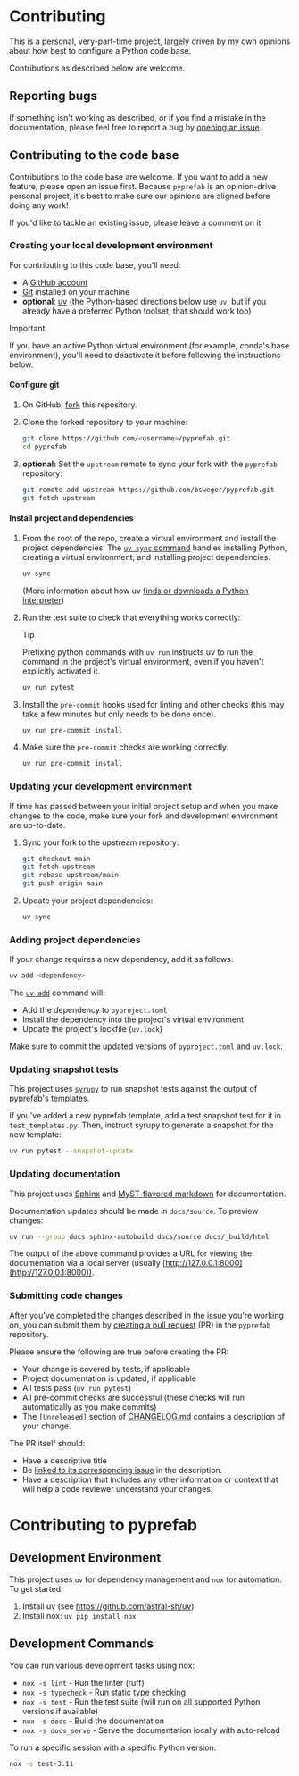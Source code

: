 # Contributing

This is a personal, very-part-time project, largely driven by my own opinions
about how best to configure a Python code base.

Contributions as described below are welcome.

## Reporting bugs

If something isn't working as described, or if you find a mistake in the
documentation, please feel free to report a bug by
[opening an issue](https://github.com/bsweger/pyprefab/issues).

## Contributing to the code base

Contributions to the code base are welcome. If you want to add a new feature,
please open an issue first. Because `pyprefab` is an opinion-drive personal
project, it's best to make sure our opinions are aligned before doing any work!

If you'd like to tackle an existing issue, please leave a comment on it.

### Creating your local development environment

For contributing to this code base, you'll need:

- A [GitHub account](https://github.com/)
- [Git](https://git-scm.com/) installed on your machine
- **optional**: [uv](https://docs.astral.sh/uv/getting-started/installation/)
(the Python-based directions below use `uv`, but if you
already have a preferred Python toolset, that should work too)

> [!IMPORTANT]
> If you have an active Python virtual environment (for example, conda's
> base environment), you'll need to deactivate it before following the
> instructions below.

#### Configure git

1. On GitHub, [fork](https://docs.github.com/en/pull-requests/collaborating-with-pull-requests/working-with-forks/fork-a-repo) this repository.

2. Clone the forked repository to your machine:

    ```sh
    git clone https://github.com/<username>/pyprefab.git
    cd pyprefab
    ```

3. **optional:** Set the `upstream` remote to sync your fork with the `pyprefab`
repository:

    ```sh
    git remote add upstream https://github.com/bsweger/pyprefab.git
    git fetch upstream
    ```

#### Install project and dependencies

1. From the root of the repo, create a virtual environment and install the
project dependencies. The
[`uv sync` command](https://docs.astral.sh/uv/reference/cli/#uv-sync) handles
installing Python, creating a virtual environment, and installing project
dependencies.

    ```sh
    uv sync
    ```

   (More information about how uv
    [finds or downloads a Python interpreter](https://docs.astral.sh/uv/reference/cli/#uv-python))

2. Run the test suite to check that everything works correctly:

    > [!TIP]
    > Prefixing python commands with `uv run` instructs uv to run the command
    > in the project's virtual environment, even if you haven't explicitly
    > activated it.

    ```sh
    uv run pytest
    ```

3. Install the `pre-commit` hooks used for linting and other checks (this may
take a few minutes but only needs to be done once).

    ```sh
    uv run pre-commit install
    ```

4. Make sure the `pre-commit` checks are working correctly:

    ```sh
    uv run pre-commit install
    ```

### Updating your development environment

If time has passed between your initial project setup and when you make changes
to the code, make sure your fork and development environment are up-to-date.

1. Sync your fork to the upstream repository:

    ```sh
    git checkout main
    git fetch upstream
    git rebase upstream/main
    git push origin main
    ```

2. Update your project dependencies:

    ```sh
    uv sync
    ```

### Adding project dependencies

If your change requires a new dependency, add it as follows:

```sh
uv add <dependency>
```

The [`uv add`](https://docs.astral.sh/uv/reference/cli/#uv-add) command will:

- Add the dependency to `pyproject.toml`
- Install the dependency into the project's virtual environment
- Update the project's lockfile (`uv.lock`)

Make sure to commit the updated versions of `pyproject.toml` and `uv.lock`.

### Updating snapshot tests

This project uses [`syrupy`](https://github.com/syrupy-project/syrupy) to run snapshot tests against the output of pyprefab's templates.

If you've added a new pyprefab template, add a test snapshot test for it in `test_templates.py`. Then, instruct syrupy to generate a snapshot for the new template:

```bash
uv run pytest --snapshot-update
```

### Updating documentation

This project uses [Sphinx](https://www.sphinx-doc.org/en/master/) and
[MyST-flavored markdown](https://myst-parser.readthedocs.io/en/latest/index.html)
for documentation.

Documentation updates should be made in `docs/source`. To preview
changes:

```bash
uv run --group docs sphinx-autobuild docs/source docs/_build/html
```

The output of the above command provides a URL for viewing the documentation via a local server (usually [http://127.0.0.1:8000](http://127.0.0.1:8000)).

### Submitting code changes

After you've completed the changes described in the issue you're working on,
you can submit them by [creating a pull request](https://docs.github.com/en/pull-requests/collaborating-with-pull-requests/proposing-changes-to-your-work-with-pull-requests/creating-a-pull-request-from-a-fork) (PR) in the `pyprefab` repository.

Please ensure the following are true before creating the PR:

- Your change is covered by tests, if applicable
- Project documentation is updated, if applicable
- All tests pass (`uv run pytest`)
- All pre-commit checks are successful
(these checks will run automatically as you make commits)
- The `[Unreleased]` section of [CHANGELOG.md](CHANGELOG.md) contains a
description of your change.

The PR itself should:

- Have a descriptive title
- Be [linked to its corresponding issue](https://docs.github.com/en/issues/tracking-your-work-with-issues/using-issues/linking-a-pull-request-to-an-issue)
in the description.
- Have a description that includes any other information or context that will
help a code reviewer understand your changes.

# Contributing to pyprefab

## Development Environment

This project uses `uv` for dependency management and `nox` for automation.
To get started:

1. Install uv (see https://github.com/astral-sh/uv)
2. Install nox: `uv pip install nox`

## Development Commands

You can run various development tasks using nox:

- `nox -s lint` - Run the linter (ruff)
- `nox -s typecheck` - Run static type checking
- `nox -s test` - Run the test suite (will run on all supported Python versions
  if available)
- `nox -s docs` - Build the documentation
- `nox -s docs_serve` - Serve the documentation locally with auto-reload

To run a specific session with a specific Python version:

```bash
nox -s test-3.11
```
